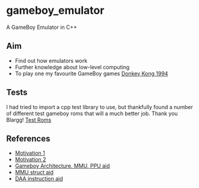 # gameboy_emulator
A GameBoy Emulator in C++

## Aim
* Find out how emulators work
* Further knowledge about low-level computing
* To play one my favourite GameBoy games [Donkey Kong 1994](https://en.wikipedia.org/wiki/Donkey_Kong_(1994_video_game))

## Tests
I had tried to import a cpp test library to use, but thankfully found a number of different test gameboy roms that will a much better job. Thank you Blargg!
[Test Roms](https://gbdev.gg8.se/files/roms/blargg-gb-tests/)

## References
* [Motivation 1](https://medium.com/@raphaelstaebler/building-a-gameboy-from-scratch-part-2-the-cpu-d6986a5c6c74)
* [Motivation 2](https://blog.rekawek.eu/2017/02/09/coffee-gb/)
* [Gameboy Architecture, MMU, PPU aid](https://www.youtube.com/watch?v=HyzD8pNlpwI)
* [MMU struct aid](https://www.linkedin.com/pulse/creating-gameboy-emulator-part-1-bruno-croci)
* [DAA instruction aid](http://z80-heaven.wikidot.com/instructions-set:daa)
